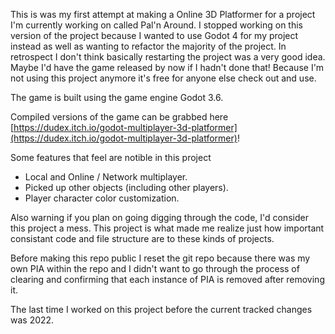 This is was my first attempt at making a Online 3D Platformer for a project I'm currently working on called Pal'n Around. I stopped working on this version of the project because I wanted to use Godot 4 for my project instead as well as wanting to refactor the majority of the project. In retrospect I don't think basically restarting the project was a very good idea. Maybe I'd have the game released by now if I hadn't done that! Because I'm not using this project anymore it's free for anyone else check out and use.

The game is built using the game engine Godot 3.6.

Compiled versions of the game can be grabbed here [https://dudex.itch.io/godot-multiplayer-3d-platformer](https://dudex.itch.io/godot-multiplayer-3d-platformer)!

Some features that feel are notible in this project
- Local and Online / Network multiplayer.
- Picked up other objects (including other players).
- Player character color customization.

Also warning if you plan on going digging through the code, I'd consider this project a mess. This project is what made me realize just how important consistant code and file structure are to these kinds of projects.

Before making this repo public I reset the git repo because there was my own PIA within the repo and I didn't want to go through the process of clearing and confirming that each instance of PIA is removed after removing it.

The last time I worked on this project before the current tracked changes was 2022.
